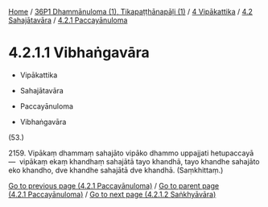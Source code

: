 
[Home](/) / [36P1 Dhammānuloma (1), Tikapaṭṭhānapāḷi (1)](../../...md) / [4 Vipākattika](../...md) / [4.2 Sahajātavāra](...md) / [4.2.1 Paccayānuloma](../36P1/4/4.2/4.2.1.md)

# 4.2.1.1 Vibhaṅgavāra

* Vipākattika

* Sahajātavāra

* Paccayānuloma

* Vibhaṅgavāra

(53.)

2159\. Vipākaṃ dhammaṃ sahajāto vipāko dhammo uppajjati hetupaccayā—  vipākaṃ ekaṃ khandhaṃ sahajātā tayo khandhā, tayo khandhe sahajāto eko khandho, dve khandhe sahajātā dve khandhā. (Saṃkhittaṃ.)

[Go to previous page (4.2.1 Paccayānuloma)](../36P1/4/4.2/4.2.1.md) / [Go to parent page (4.2.1 Paccayānuloma)](../36P1/4/4.2/4.2.1.md) / [Go to next page (4.2.1.2 Saṅkhyāvāra)](4.2.1.2.md)


